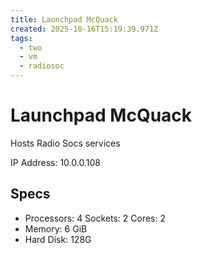 ```yaml
---
title: Launchpad McQuack
created: 2025-10-16T15:19:39.971Z
tags:
  - two
  - vm
  - radiosoc
---
```

# **Launchpad McQuack**

Hosts Radio Socs services

IP Address: 10.0.0.108

## Specs
- Processors: 4
	Sockets: 2
	Cores: 2
- Memory: 6 GiB
- Hard Disk: 128G